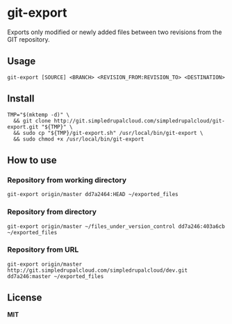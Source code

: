 # git-export

Exports only modified or newly added files between two revisions from the GIT repository.

## Usage

    git-export [SOURCE] <BRANCH> <REVISION_FROM:REVISION_TO> <DESTINATION>

## Install

    TMP="$(mktemp -d)" \
      && git clone http://git.simpledrupalcloud.com/simpledrupalcloud/git-export.git "${TMP}" \
      && sudo cp "${TMP}/git-export.sh" /usr/local/bin/git-export \
      && sudo chmod +x /usr/local/bin/git-export

## How to use

### Repository from working directory

    git-export origin/master dd7a2464:HEAD ~/exported_files

### Repository from directory

    git-export origin/master ~/files_under_version_control dd7a246:403a6cb ~/exported_files

### Repository from URL

    git-export origin/master http://git.simpledrupalcloud.com/simpledrupalcloud/dev.git dd7a246:master ~/exported_files

## License

**MIT**
